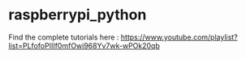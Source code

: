 # raspberrypi_python

Find the complete tutorials here : https://www.youtube.com/playlist?list=PLfofoPIIIf0mfOwi968Yv7wk-wPOk20qb

